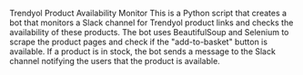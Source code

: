 Trendyol Product Availability Monitor
This is a Python script that creates a bot that monitors a Slack channel for Trendyol product links and checks the availability of these products. The bot uses BeautifulSoup and Selenium to scrape the product pages and check if the "add-to-basket" button is available. If a product is in stock, the bot sends a message to the Slack channel notifying the users that the product is available.
